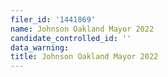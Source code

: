 ```yaml
---
filer_id: '1441869'
name: Johnson Oakland Mayor 2022
candidate_controlled_id: ''
data_warning:
title: Johnson Oakland Mayor 2022
---
```

